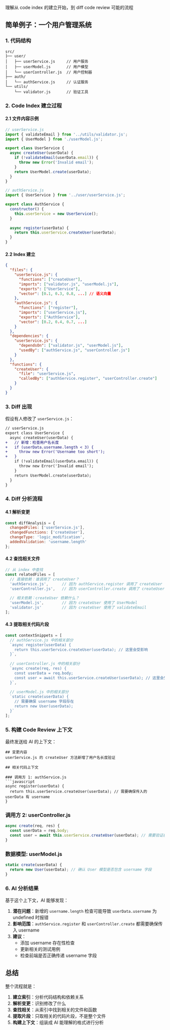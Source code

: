 理解从 code index 的建立开始，到 diff code review 可能的流程

## 简单例子：一个用户管理系统

### 1. **代码结构**
```
src/
├── user/
│   ├── userService.js     // 用户服务
│   ├── userModel.js       // 用户模型
│   └── userController.js  // 用户控制器
├── auth/
│   └── authService.js     // 认证服务
└── utils/
    └── validator.js       // 验证工具
```

### 2. **Code Index 建立过程**

#### 2.1 **文件内容示例**
```javascript
// userService.js
import { validateEmail } from '../utils/validator.js';
import { UserModel } from './userModel.js';

export class UserService {
  async createUser(userData) {
    if (!validateEmail(userData.email)) {
      throw new Error('Invalid email');
    }
    return UserModel.create(userData);
  }
}
```

```javascript
// authService.js  
import { UserService } from '../user/userService.js';

export class AuthService {
  constructor() {
    this.userService = new UserService();
  }
  
  async register(userData) {
    return this.userService.createUser(userData);
  }
}
```

#### 2.2 **Index 建立**
```json
{
  "files": {
    "userService.js": {
      "functions": ["createUser"],
      "imports": ["validator.js", "userModel.js"],
      "exports": ["UserService"],
      "vector": [0.1, 0.3, 0.8, ...] // 语义向量
    },
    "authService.js": {
      "functions": ["register"],
      "imports": ["userService.js"],
      "exports": ["AuthService"],
      "vector": [0.2, 0.4, 0.7, ...]
    }
  },
  "dependencies": {
    "userService.js": {
      "dependsOn": ["validator.js", "userModel.js"],
      "usedBy": ["authService.js", "userController.js"]
    }
  },
  "functions": {
    "createUser": {
      "file": "userService.js",
      "calledBy": ["authService.register", "userController.create"]
    }
  }
}
```

### 3. **Diff 出现**

假设有人修改了 `userService.js`：

```diff
// userService.js
export class UserService {
  async createUser(userData) {
+   // 新增：检查用户名长度
+   if (userData.username.length < 3) {
+     throw new Error('Username too short');
+   }
    if (!validateEmail(userData.email)) {
      throw new Error('Invalid email');
    }
    return UserModel.create(userData);
  }
}
```

### 4. **Diff 分析流程**

#### 4.1 **解析变更**
```javascript
const diffAnalysis = {
  changedFiles: ['userService.js'],
  changedFunctions: ['createUser'],
  changeType: 'logic_modification',
  addedValidation: 'username.length'
};
```

#### 4.2 **查找相关文件**
```javascript
// 从 index 中查找
const relatedFiles = [
  // 直接依赖：谁调用了 createUser？
  'authService.js',      // 因为 authService.register 调用了 createUser
  'userController.js',   // 因为 userController.create 调用了 createUser
  
  // 相关依赖：createUser 依赖什么？
  'userModel.js',        // 因为 createUser 使用了 UserModel
  'validator.js'         // 因为 createUser 使用了 validateEmail
];
```

#### 4.3 **提取相关代码片段**
```javascript
const contextSnippets = [
  // authService.js 中的相关部分
  `async register(userData) {
    return this.userService.createUser(userData); // 这里会受影响
  }`,
  
  // userController.js 中的相关部分  
  `async create(req, res) {
    const userData = req.body;
    const user = await this.userService.createUser(userData); // 这里会受影响
  }`,
  
  // userModel.js 中的相关部分
  `static create(userData) {
    // 需要确保 username 字段存在
    return new User(userData);
  }`
];
```

### 5. **构建 Code Review 上下文**

最终发送给 AI 的上下文：

```
## 变更内容
userService.js 的 createUser 方法新增了用户名长度验证

## 相关代码上下文

### 调用方 1: authService.js
```javascript
async register(userData) {
  return this.userService.createUser(userData); // 需要确保传入的 userData 有 username
}
```

### 调用方 2: userController.js  
```javascript
async create(req, res) {
  const userData = req.body;
  const user = await this.userService.createUser(userData); // 需要验证前端是否传入 username
}
```

### 数据模型: userModel.js
```javascript
static create(userData) {
  return new User(userData); // 确认 User 模型是否包含 username 字段
}
```

### 6. **AI 分析结果**

基于这个上下文，AI 能够发现：

1. **潜在问题**：新增的 `username.length` 检查可能导致 `userData.username` 为 undefined 时报错
2. **影响范围**：`authService.register` 和 `userController.create` 都需要确保传入 username
3. **建议**：
   - 添加 username 存在性检查
   - 更新相关的测试用例
   - 检查前端是否正确传递 username 字段

## 总结

整个流程就是：
1. **建立索引**：分析代码结构和依赖关系
2. **解析变更**：识别修改了什么
3. **查找相关**：从索引中找到相关的文件和函数
4. **提取片段**：只取相关的代码片段，不是整个文件
5. **构建上下文**：组装成 AI 能理解的格式进行分析
